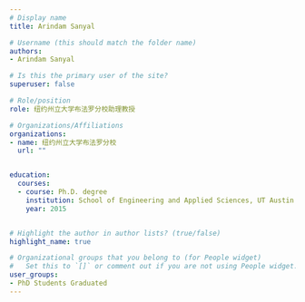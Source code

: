 ```yaml
---
# Display name
title: Arindam Sanyal

# Username (this should match the folder name)
authors:
- Arindam Sanyal

# Is this the primary user of the site?
superuser: false

# Role/position
role: 纽约州立大学布法罗分校助理教授

# Organizations/Affiliations
organizations:
- name: 纽约州立大学布法罗分校
  url: ""


education:
  courses:
  - course: Ph.D. degree
    institution: School of Engineering and Applied Sciences, UT Austin
    year: 2015


# Highlight the author in author lists? (true/false)
highlight_name: true

# Organizational groups that you belong to (for People widget)
#   Set this to `[]` or comment out if you are not using People widget.
user_groups:
- PhD Students Graduated
---
```

